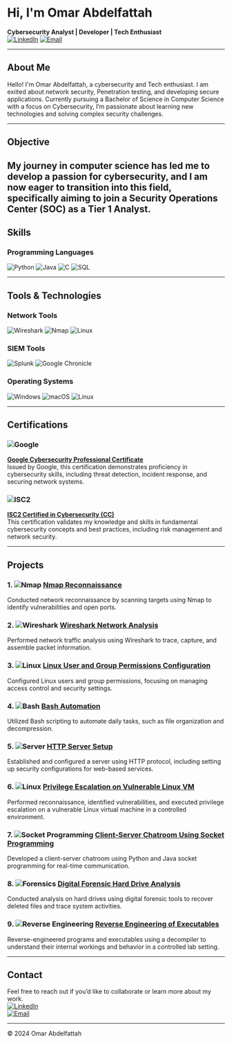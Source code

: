 # Hi, I'm Omar Abdelfattah

**Cybersecurity Analyst | Developer | Tech Enthusiast**  
[![LinkedIn](https://img.shields.io/badge/LinkedIn-omarabdelfattah-blue)](https://www.linkedin.com/in/omar-abdelfattah-93b1782b5) 
[![Email](https://img.shields.io/badge/Email-oabdelfattah2005%40gmail.com-green)](mailto:oabdelfattah2005@gmail.com)

---

## About Me

Hello! I'm Omar Abdelfattah, a cybersecurity and Tech enthusiast. I am exiited about network security, Penetration testing, and developing secure applications. Currently pursuing a Bachelor of Science in Computer Science with a focus on Cybersecurity, I’m passionate about learning new technologies and solving complex security challenges.

---

## Objective

My journey in computer science has led me to develop a passion for cybersecurity, and I am now eager to transition into this field, specifically aiming to join a Security Operations Center (SOC) as a Tier 1 Analyst.
--
## Skills

### Programming Languages
![Python](https://img.shields.io/badge/Python-3776AB?style=for-the-badge&logo=python&logoColor=white)
![Java](https://img.shields.io/badge/Java-ED8B00?style=for-the-badge&logo=java&logoColor=white)
![C](https://img.shields.io/badge/C-00599C?style=for-the-badge&logo=c&logoColor=white)
![SQL](https://img.shields.io/badge/SQL-003B57?style=for-the-badge&logo=postgresql&logoColor=white)

---

## Tools & Technologies

### Network Tools
![Wireshark](https://img.shields.io/badge/Wireshark-1679A7?style=for-the-badge&logo=wireshark&logoColor=white)
![Nmap](https://img.shields.io/badge/Nmap-005C84?style=for-the-badge&logo=nmap&logoColor=white)
![Linux](https://img.shields.io/badge/Linux-FCC624?style=for-the-badge&logo=linux&logoColor=black)

### SIEM Tools
![Splunk](https://img.shields.io/badge/Splunk-FFCC33?style=for-the-badge&logo=splunk&logoColor=black)
![Google Chronicle](https://img.shields.io/badge/Google_Chronicle-4285F4?style=for-the-badge&logo=google&logoColor=white)

### Operating Systems
![Windows](https://img.shields.io/badge/Windows-0078D6?style=for-the-badge&logo=windows&logoColor=white)
![macOS](https://img.shields.io/badge/macOS-000000?style=for-the-badge&logo=apple&logoColor=white)
![Linux](https://img.shields.io/badge/Linux-FCC624?style=for-the-badge&logo=linux&logoColor=black)

---

## Certifications

### ![Google](https://img.shields.io/badge/Google-Cybersecurity-blue)
**[Google Cybersecurity Professional Certificate](https://www.credly.com/badges/9347e6e1-9bfe-489f-aefc-61f402c4eff6/public_url)**  
Issued by Google, this certification demonstrates proficiency in cybersecurity skills, including threat detection, incident response, and securing network systems.

### ![ISC2](https://img.shields.io/badge/ISC2-Certified_Cybersecurity-green)
**[ISC2 Certified in Cybersecurity (CC)](https://www.credly.com/badges/9f62b98f-93fd-46d7-9545-a12fdacb5e57/public_url)**  
This certification validates my knowledge and skills in fundamental cybersecurity concepts and best practices, including risk management and network security.

---

## Projects

### 1. ![Nmap](https://img.shields.io/badge/Nmap-005C84?style=for-the-badge&logo=nmap&logoColor=white) [Nmap Reconnaissance](https://github.com/username/nmap-recon)
Conducted network reconnaissance by scanning targets using Nmap to identify vulnerabilities and open ports.

### 2. ![Wireshark](https://img.shields.io/badge/Wireshark-1679A7?style=for-the-badge&logo=wireshark&logoColor=white) [Wireshark Network Analysis](https://github.com/username/wireshark-network-analysis)
Performed network traffic analysis using Wireshark to trace, capture, and assemble packet information.

### 3. ![Linux](https://img.shields.io/badge/Linux-FCC624?style=for-the-badge&logo=linux&logoColor=black) [Linux User and Group Permissions Configuration](https://github.com/username/linux-permissions)
Configured Linux users and group permissions, focusing on managing access control and security settings.

### 4. ![Bash](https://img.shields.io/badge/Bash-4EAA25?style=for-the-badge&logo=gnubash&logoColor=white) [Bash Automation](https://github.com/username/bash-automation)
Utilized Bash scripting to automate daily tasks, such as file organization and decompression.

### 5. ![Server](https://img.shields.io/badge/Server-HTTP-blue) [HTTP Server Setup](https://github.com/username/http-server-setup)
Established and configured a server using HTTP protocol, including setting up security configurations for web-based services.

### 6. ![Linux](https://img.shields.io/badge/Linux-FCC624?style=for-the-badge&logo=linux&logoColor=black) [Privilege Escalation on Vulnerable Linux VM](https://github.com/username/privilege-escalation-vm)
Performed reconnaissance, identified vulnerabilities, and executed privilege escalation on a vulnerable Linux virtual machine in a controlled environment.

### 7. ![Socket Programming](https://img.shields.io/badge/Socket_Programming-Java%20%7C%20Python-yellowgreen) [Client-Server Chatroom Using Socket Programming](https://github.com/username/socket-programming-chatroom)
Developed a client-server chatroom using Python and Java socket programming for real-time communication.

### 8. ![Forensics](https://img.shields.io/badge/Digital_Forensics-blue) [Digital Forensic Hard Drive Analysis](https://github.com/username/digital-forensics)
Conducted analysis on hard drives using digital forensic tools to recover deleted files and trace system activities.

### 9. ![Reverse Engineering](https://img.shields.io/badge/Reverse_Engineering-green) [Reverse Engineering of Executables](https://github.com/username/reverse-engineering)
Reverse-engineered programs and executables using a decompiler to understand their internal workings and behavior in a controlled lab setting.

---

## Contact

Feel free to reach out if you’d like to collaborate or learn more about my work.  
[![LinkedIn](https://img.shields.io/badge/LinkedIn-omarabdelfattah-blue)](https://www.linkedin.com/in/omar-abdelfattah-93b1782b5)  
[![Email](https://img.shields.io/badge/Email-oabdelfattah2005%40gmail.com-green)](mailto:oabdelfattah2005@gmail.com)

---

&copy; 2024 Omar Abdelfattah
